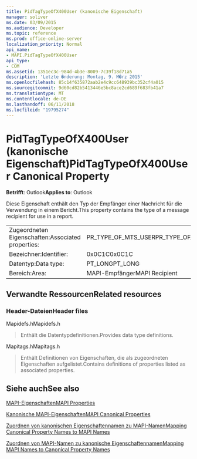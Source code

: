 ```yaml
---
title: PidTagTypeOfX400User (kanonische Eigenschaft)
manager: soliver
ms.date: 03/09/2015
ms.audience: Developer
ms.topic: reference
ms.prod: office-online-server
localization_priority: Normal
api_name:
- MAPI.PidTagTypeOfX400User
api_type:
- COM
ms.assetid: 1351ec3c-984d-4b3e-8009-7c39f18d71a5
description: 'Letzte �nderung: Montag, 9. M�rz 2015'
ms.openlocfilehash: 85c14f635872aab2e4c9cc648939bc352cf4a015
ms.sourcegitcommit: 9d60cd82b5413446e5bc8ace2cd689f683fb41a7
ms.translationtype: MT
ms.contentlocale: de-DE
ms.lasthandoff: 06/11/2018
ms.locfileid: "19795274"
---
```

# <a name="pidtagtypeofx400user-canonical-property"></a><span data-ttu-id="8e1a9-103">PidTagTypeOfX400User (kanonische Eigenschaft)</span><span class="sxs-lookup"><span data-stu-id="8e1a9-103">PidTagTypeOfX400User Canonical Property</span></span>

  
  
<span data-ttu-id="8e1a9-104">**Betrifft**: Outlook</span><span class="sxs-lookup"><span data-stu-id="8e1a9-104">**Applies to**: Outlook</span></span> 
  
<span data-ttu-id="8e1a9-105">Diese Eigenschaft enthält den Typ der Empfänger einer Nachricht für die Verwendung in einem Bericht.</span><span class="sxs-lookup"><span data-stu-id="8e1a9-105">This property contains the type of a message recipient for use in a report.</span></span>
  
|||
|:-----|:-----|
|<span data-ttu-id="8e1a9-106">Zugeordneten Eigenschaften:</span><span class="sxs-lookup"><span data-stu-id="8e1a9-106">Associated properties:</span></span>  <br/> |<span data-ttu-id="8e1a9-107">PR_TYPE_OF_MTS_USER</span><span class="sxs-lookup"><span data-stu-id="8e1a9-107">PR_TYPE_OF_MTS_USER</span></span>  <br/> |
|<span data-ttu-id="8e1a9-108">Bezeichner:</span><span class="sxs-lookup"><span data-stu-id="8e1a9-108">Identifier:</span></span>  <br/> |<span data-ttu-id="8e1a9-109">0x0C1C</span><span class="sxs-lookup"><span data-stu-id="8e1a9-109">0x0C1C</span></span>  <br/> |
|<span data-ttu-id="8e1a9-110">Datentyp:</span><span class="sxs-lookup"><span data-stu-id="8e1a9-110">Data type:</span></span>  <br/> |<span data-ttu-id="8e1a9-111">PT_LONG</span><span class="sxs-lookup"><span data-stu-id="8e1a9-111">PT_LONG</span></span>  <br/> |
|<span data-ttu-id="8e1a9-112">Bereich:</span><span class="sxs-lookup"><span data-stu-id="8e1a9-112">Area:</span></span>  <br/> |<span data-ttu-id="8e1a9-113">MAPI-Empfänger</span><span class="sxs-lookup"><span data-stu-id="8e1a9-113">MAPI Recipient</span></span>  <br/> |
   
## <a name="related-resources"></a><span data-ttu-id="8e1a9-114">Verwandte Ressourcen</span><span class="sxs-lookup"><span data-stu-id="8e1a9-114">Related resources</span></span>

### <a name="header-files"></a><span data-ttu-id="8e1a9-115">Header-Dateien</span><span class="sxs-lookup"><span data-stu-id="8e1a9-115">Header files</span></span>

<span data-ttu-id="8e1a9-116">Mapidefs.h</span><span class="sxs-lookup"><span data-stu-id="8e1a9-116">Mapidefs.h</span></span>
  
> <span data-ttu-id="8e1a9-117">Enthält die Datentypdefinitionen.</span><span class="sxs-lookup"><span data-stu-id="8e1a9-117">Provides data type definitions.</span></span>
    
<span data-ttu-id="8e1a9-118">Mapitags.h</span><span class="sxs-lookup"><span data-stu-id="8e1a9-118">Mapitags.h</span></span>
  
> <span data-ttu-id="8e1a9-119">Enthält Definitionen von Eigenschaften, die als zugeordneten Eigenschaften aufgelistet.</span><span class="sxs-lookup"><span data-stu-id="8e1a9-119">Contains definitions of properties listed as associated properties.</span></span>
    
## <a name="see-also"></a><span data-ttu-id="8e1a9-120">Siehe auch</span><span class="sxs-lookup"><span data-stu-id="8e1a9-120">See also</span></span>



[<span data-ttu-id="8e1a9-121">MAPI-Eigenschaften</span><span class="sxs-lookup"><span data-stu-id="8e1a9-121">MAPI Properties</span></span>](mapi-properties.md)
  
[<span data-ttu-id="8e1a9-122">Kanonische MAPI-Eigenschaften</span><span class="sxs-lookup"><span data-stu-id="8e1a9-122">MAPI Canonical Properties</span></span>](mapi-canonical-properties.md)
  
[<span data-ttu-id="8e1a9-123">Zuordnen von kanonischen Eigenschaftennamen zu MAPI-Namen</span><span class="sxs-lookup"><span data-stu-id="8e1a9-123">Mapping Canonical Property Names to MAPI Names</span></span>](mapping-canonical-property-names-to-mapi-names.md)
  
[<span data-ttu-id="8e1a9-124">Zuordnen von MAPI-Namen zu kanonische Eigenschaftennamen</span><span class="sxs-lookup"><span data-stu-id="8e1a9-124">Mapping MAPI Names to Canonical Property Names</span></span>](mapping-mapi-names-to-canonical-property-names.md)

